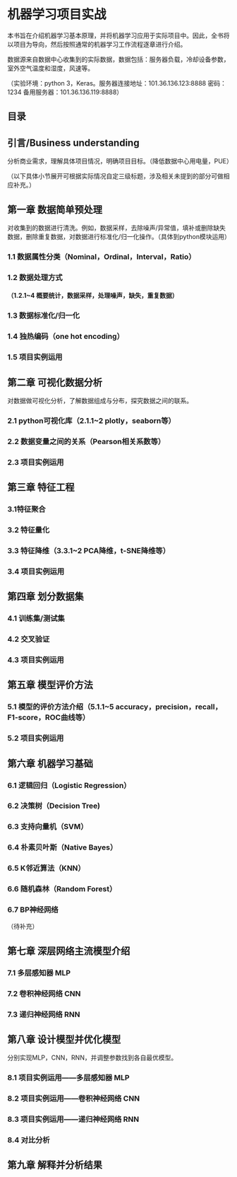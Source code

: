 # 机器学习项目实战

本书旨在介绍机器学习基本原理，并将机器学习应用于实际项目中。因此，全书将以项目为导向，然后按照通常的机器学习工作流程逐章进行介绍。

数据源来自数据中心收集到的实际数据，数据包括：服务器负载，冷却设备参数，室外空气温度和湿度，风速等。

（实验环境：python 3，Keras。服务器连接地址：101.36.136.123:8888 密码：1234  备用服务器：101.36.136.119:8888）

## 目录

## 引言/Business understanding

分析商业需求，理解具体项目情况，明确项目目标。（降低数据中心用电量，PUE）

（以下具体小节展开可根据实际情况自定三级标题，涉及相关未提到的部分可做相应补充。）

## 第一章 数据简单预处理

对收集到的数据进行清洗。例如，数据采样，去除噪声/异常值，填补或删除缺失数据，删除重复数据，对数据进行标准化/归一化操作。（具体到python模块运用）

### 1.1 数据属性分类（Nominal，Ordinal，Interval，Ratio）

### 1.2 数据处理方式
#### （1.2.1~4 概要统计，数据采样，处理噪声，缺失，重复数据）

### 1.3 数据标准化/归一化

### 1.4 独热编码（one hot encoding）

### 1.5 项目实例运用

## 第二章 可视化数据分析

对数据做可视化分析，了解数据组成与分布，探究数据之间的联系。

### 2.1 python可视化库（2.1.1~2 plotly，seaborn等）

### 2.2 数据变量之间的关系（Pearson相关系数等）

### 2.3 项目实例运用

## 第三章 特征工程

### 3.1特征聚合

### 3.2 特征量化

### 3.3 特征降维（3.3.1~2 PCA降维，t-SNE降维等）

### 3.4 项目实例运用

## 第四章 划分数据集

### 4.1 训练集/测试集

### 4.2 交叉验证

### 4.3 项目实例运用

## 第五章 模型评价方法

### 5.1 模型的评价方法介绍（5.1.1~5 accuracy，precision，recall，F1-score，ROC曲线等）

### 5.2 项目实例运用

## 第六章 机器学习基础

### 6.1 逻辑回归（Logistic Regression）

### 6.2 决策树（Decision Tree)

### 6.3 支持向量机（SVM）

### 6.4 朴素贝叶斯（Native Bayes）

### 6.5 K邻近算法（KNN）

### 6.6 随机森林（Random Forest）

### 6.7 BP神经网络
（待补充）

## 第七章 深层网络主流模型介绍

### 7.1 多层感知器 MLP

### 7.2 卷积神经网络 CNN

### 7.3 递归神经网络 RNN

## 第八章 设计模型并优化模型

分别实现MLP，CNN，RNN，并调整参数找到各自最优模型。

### 8.1 项目实例运用——多层感知器 MLP

### 8.2 项目实例运用——卷积神经网络 CNN

### 8.3 项目实例运用——递归神经网络 RNN

### 8.4 对比分析

## 第九章 解释并分析结果


